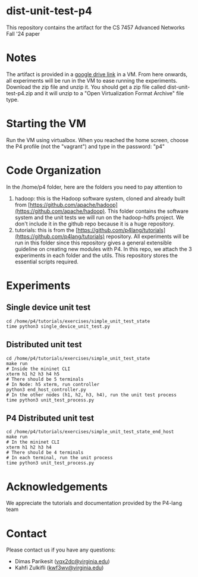 # dist-unit-test-p4

This repository contains the artifact for the CS 7457 Advanced Networks Fall '24 paper 

# Notes

The artifact is provided in a [google drive link](https://drive.google.com/file/d/12VTOjS7Fdpz4fKeWhoABzrZEVqou6Xz3/view?usp=sharing) in a VM. From here onwards, all experiments will be run in the VM to ease running the experiments. Download the zip file and unzip it. You should get a zip file called dist-unit-test-p4.zip and it will unzip to a "Open Virtualization Format Archive" file type.

# Starting the VM

Run the VM using virtualbox. When you reached the home screen, choose the P4 profile (not the "vagrant") and type in the password: "p4"

# Code Organization

In the /home/p4 folder, here are the folders you need to pay attention to

1. hadoop: this is the Hadoop software system, cloned and already built from [https://github.com/apache/hadoop](https://github.com/apache/hadoop). This folder contains the software system and the unit tests we will run on the hadoop-hdfs project. We don't include it in the github repo because it is a huge repository.
2. tutorials: this is from the [https://github.com/p4lang/tutorials](https://github.com/p4lang/tutorials) repository. All experiments will be run in this folder since this repository gives a general extensible guideline on creating new modules with P4. In this repo, we attach the 3 experiments in each folder and the utils. This repository stores the essential scripts required.

# Experiments

## Single device unit test
```
cd /home/p4/tutorials/exercises/simple_unit_test_state
time python3 single_device_unit_test.py
```
## Distributed unit test
```
cd /home/p4/tutorials/exercises/simple_unit_test_state
make run
# Inside the mininet CLI
xterm h1 h2 h3 h4 h5
# There should be 5 terminals
# In Node: h5 xterm, run controller
python3 end_host_controller.py
# In the other nodes (h1, h2, h3, h4), run the unit test process
time python3 unit_test_process.py
```
## P4 Distributed unit test
```
cd /home/p4/tutorials/exercises/simple_unit_test_state_end_host
make run
# In the mininet CLI
xterm h1 h2 h3 h4
# There should be 4 terminals
# In each terminal, run the unit process
time python3 unit_test_process.py
```

# Acknowledgements
We appreciate the tutorials and documentation provided by the P4-lang team

# Contact

Please contact us if you have any questions:
* Dimas Parikesit (vqx2dc@virginia.edu)
* Kahfi Zulkifli (kwf3wv@virginia.edu)
